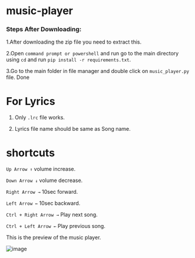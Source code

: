# music-player

### Steps After Downloading:

1.After downloading the zip file you need to extract this.

2.Open `command prompt or powershell` and run go to the main directory using `cd` and run `pip install -r requirements.txt`.

3.Go to the main folder in file manager and double click on `music_player.py` file. Done


# For Lyrics

1. Only `.lrc` file works.

2. Lyrics file name should be same as Song name.


# shortcuts 

`Up Arrow ↑`  volume increase.

`Down Arrow ↓`  volume decrease.

`Right Arrow →`  10sec forward.

`Left Arrow ←`  10sec backward.

`Ctrl + Right Arrow →`  Play next song.

`Ctrl + Left Arrow ←` Play previous song.



This is the preview of the music player.


![image](https://user-images.githubusercontent.com/94395537/185744331-537d6e12-c0f8-4a87-b0d3-a2d0baea7c27.png)
